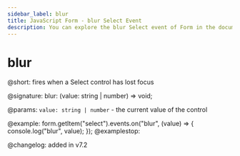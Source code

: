 ```yaml
---
sidebar_label: blur
title: JavaScript Form - blur Select Event 
description: You can explore the blur Select event of Form in the documentation of the DHTMLX JavaScript UI library. Browse developer guides and API reference, try out code examples and live demos, and download a free 30-day evaluation version of DHTMLX Suite 7.
---
```


# blur

@short: fires when a Select control has lost focus

@signature: blur: (value: string | number) => void;

@params:
`value: string | number` - the current value of the control

@example:
form.getItem("select").events.on("blur", (value) => {
    console.log("blur", value);
});
@examplestop:

@changelog: added in v7.2
